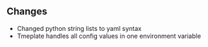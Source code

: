 ## Changes

* Changed python string lists to yaml syntax
* Tmeplate handles all config values in one environment variable